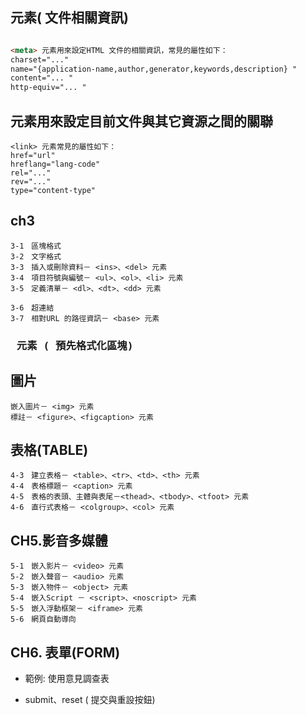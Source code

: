 

## <meta> 元素( 文件相關資訊)


```html

<meta> 元素用來設定HTML 文件的相關資訊，常見的屬性如下：
charset="..."
name="{application-name,author,generator,keywords,description} "
content="... "
http-equiv="... "
```
## <link> 元素用來設定目前文件與其它資源之間的關聯


```
<link> 元素常見的屬性如下：
href="url"
hreflang="lang-code"
rel="..."
rev="..."
type="content-type"
```

## ch3
```
3-1　區塊格式
3-2　文字格式
3-3　插入或刪除資料－ <ins>、<del> 元素
3-4　項目符號與編號－ <ul>、<ol>、<li> 元素
3-5　定義清單－ <dl>、<dt>、<dd> 元素
```
```
3-6　超連結
3-7　相對URL 的路徑資訊－ <base> 元素
```

### <pre> 元素 ( 預先格式化區塊)


## 圖片
```
嵌入圖片－ <img> 元素
標註－ <figure>、<figcaption> 元素
```

## 表格(TABLE)
```
4-3　建立表格－ <table>、<tr>、<td>、<th> 元素
4-4　表格標題－ <caption> 元素
4-5　表格的表頭、主體與表尾－<thead>、<tbody>、<tfoot> 元素
4-6　直行式表格－ <colgroup>、<col> 元素
```
## CH5.影音多媒體
```
5-1　嵌入影片－ <video> 元素
5-2　嵌入聲音－ <audio> 元素
5-3　嵌入物件－ <object> 元素
5-4　嵌入Script － <script>、<noscript> 元素
5-5　嵌入浮動框架－ <iframe> 元素
5-6　網頁自動導向
```
## CH6. 表單(FORM)


- 範例: 使用意見調查表


- submit、reset ( 提交與重設按鈕)

